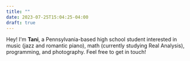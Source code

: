 ```yaml
---
title: ""
date: 2023-07-25T15:04:25-04:00
draft: true
---
```


Hey! I'm **Tani**, a Pennsylvania-based high school student interested in music (jazz and romantic piano), math (currently studying Real Analysis), programming, and photography. Feel free to get in touch!